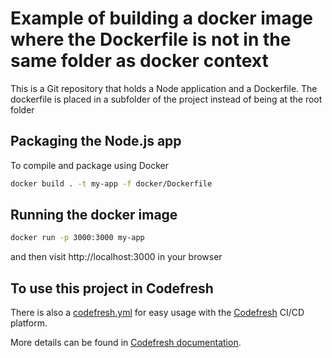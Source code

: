 # Example of building a docker image where the Dockerfile is not in the same folder as docker context

This is a Git repository that holds a Node application and a Dockerfile. The dockerfile is placed in a subfolder of the project
instead of being at the root folder

## Packaging the Node.js app

To compile and package using Docker 

```bash
docker build . -t my-app -f docker/Dockerfile
```

## Running the docker image

```bash
docker run -p 3000:3000 my-app
```

and then visit http://localhost:3000 in your browser


## To use this project in Codefresh

There is also a [codefresh.yml](codefresh.yml) for easy usage with the [Codefresh](codefresh.io) CI/CD platform.

More details can be found in [Codefresh documentation](https://codefresh.io/docs/docs/yaml-examples/examples/build-an-image-specify-dockerfile-location/).

